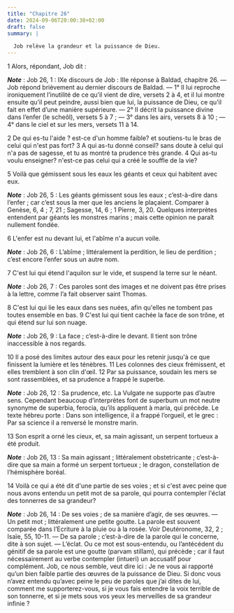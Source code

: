 ```yaml
---
title: "Chapitre 26"
date: 2024-09-06T20:00:38+02:00
draft: false
summary: |
  
  Job relève la grandeur et la puissance de Dieu.
---
```



1 Alors, répondant, Job dit :

***Note*** :  Job 26, 1 : IXe discours de Job : IIIe réponse à Baldad, chapitre 26. ― Job répond brièvement au dernier discours de Baldad. ― 1° Il lui reproche ironiquement l’inutilité de ce qu’il vient de dire, versets 2 à 4, et il lui montre ensuite qu’il peut peindre, aussi bien que lui, la puissance de Dieu, ce qu’il fait en effet d’une manière supérieure. ― 2° Il décrit la puissance divine dans l’enfer (le scheôl), versets 5 à 7 ; ― 3° dans les airs, versets 8 à 10 ; ― 4° dans le ciel et sur les mers, versets 11 à 14.


2 De qui es-tu l'aide ? est-ce d'un homme faible? et soutiens-tu le bras de celui qui n'est pas fort? 3 A qui as-tu donné conseil? sans doute à celui qui n'a pas de sagesse, et tu as montré ta prudence très grande. 4 Qui as-tu voulu enseigner? n'est-ce pas celui qui a créé le souffle de la vie?


5 Voilà que gémissent sous les eaux les géants et ceux qui habitent avec eux.

***Note*** :  Job 26, 5 : Les géants gémissent sous les eaux ; c’est-à-dire dans l’enfer ; car c’est sous la mer que les anciens le plaçaient. Comparer à Genèse, 6, 4 ; 7, 21 ; Sagesse, 14, 6 ; 1 Pierre, 3, 20. Quelques interprètes entendent par géants les monstres marins ; mais cette opinion ne paraît nullement fondée.

6 L'enfer est nu devant lui, et l'abîme n'a aucun voile.

***Note*** :  Job 26, 6 : L’abîme ; littéralement la perdition, le lieu de perdition ; c’est encore l’enfer sous un autre nom.

7 C'est lui qui étend l'aquilon sur le vide, et suspend la terre sur le néant.

***Note*** :  Job 26, 7 : Ces paroles sont des images et ne doivent pas être prises à la lettre, comme l’a fait observer saint Thomas.

8 C'est lui qui lie les eaux dans ses nuées, afin qu'elles ne tombent pas toutes ensemble en bas. 9 C'est lui qui tient cachée la face de son trône, et qui étend sur lui son nuage.

***Note*** :  Job 26, 9 : La face ; c’est-à-dire le devant. Il tient son trône inaccessible à nos regards.

10 Il a posé des limites autour des eaux pour les retenir jusqu'à ce que finissent la lumière et les ténèbres. 11 Les colonnes des cieux frémissent, et elles tremblent à son clin d'œil. 12 Par sa puissance, soudain les mers se sont rassemblées, et sa prudence a frappé le superbe.

***Note*** :  Job 26, 12 : Sa prudence, etc. La Vulgate ne supporte pas d’autre sens. Cependant beaucoup d’interprètes font de superbum un mot neutre synonyme de superbia, ferocia, qu’ils appliquent à maria, qui précède. Le texte hébreu porte : Dans son intelligence, il a frappé l’orgueil, et le grec : Par sa science il a renversé le monstre marin.

13 Son esprit a orné les cieux, et, sa main agissant, un serpent tortueux a été produit.

***Note*** :  Job 26, 13 : Sa main agissant ; littéralement obstetricante ; c’est-à-dire que sa main a formé un serpent tortueux ; le dragon, constellation de l’hémisphère boréal.


14 Voilà ce qui a été dit d'une partie de ses voies ; et si c'est avec peine que nous avons entendu un petit mot de sa parole, qui pourra contempler l'éclat des tonnerres de sa grandeur?

***Note*** :  Job 26, 14 : De ses voies ; de sa manière d’agir, de ses œuvres. ― Un petit mot ; littéralement une petite goutte. La parole est souvent comparée dans l’Ecriture à la pluie ou à la rosée. Voir Deutéronome, 32, 2 ; Isaïe, 55, 10-11. ― De sa parole ; c’est-à-dire de la parole qui le concerne, dite à son sujet. ― L’éclat. Ou ce mot est sous-entendu, ou l’antécédent du génitif de sa parole est une goutte (parvam stillam), qui précède ; car il faut nécessairement au verbe contempler (intueri) un accusatif pour complément. Job, ce nous semble, veut dire ici : Je ne vous ai rapporté qu’un bien faible partie des œuvres de la puissance de Dieu. Si donc vous n’avez entendu qu’avec peine le peu de paroles que j’ai dites de lui, comment me supporterez-vous, si je vous fais entendre la voix terrible de son tonnerre, et si je mets sous vos yeux les merveilles de sa grandeur infinie ?

